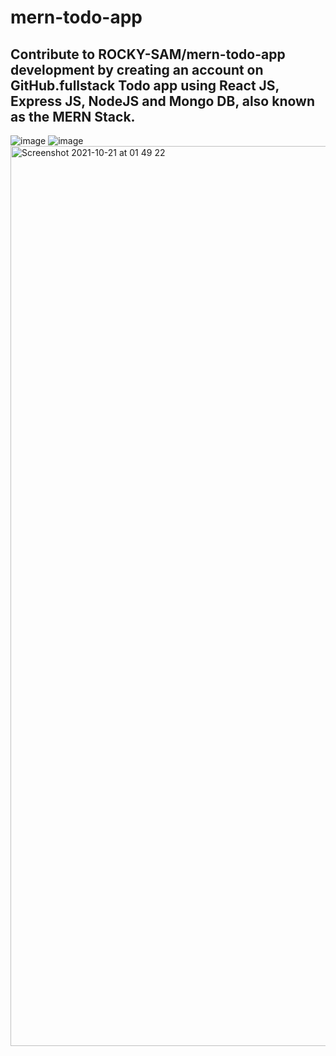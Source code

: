 # mern-todo-app
## Contribute to ROCKY-SAM/mern-todo-app development by creating an account on GitHub.fullstack Todo app using React JS, Express JS, NodeJS and Mongo DB, also known as the MERN Stack.

![image](https://user-images.githubusercontent.com/12700182/138165441-8c11acf2-5fa8-4aea-bfbc-c844e786324e.png)
![image](https://user-images.githubusercontent.com/12700182/138165477-43a555d9-30f9-40c7-8110-28fa74379d6e.png)
<img width="1440" alt="Screenshot 2021-10-21 at 01 49 22" src="https://user-images.githubusercontent.com/12700182/138166115-56d551dd-84fe-4211-ba17-61268ffadc54.png">
